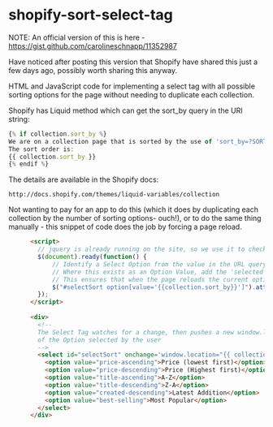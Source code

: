 shopify-sort-select-tag
=======================

NOTE: An official version of this is here - https://gist.github.com/carolineschnapp/11352987

Have noticed after posting this version that Shopify have shared this just a few days ago, possibly worth sharing this anyway.

HTML and JavaScript code for implementing a select tag with all possible sorting options for the page without needing to duplicate each collection.

Shopify has Liquid method which can get the sort_by query in the URI string:

``` javascript
{% if collection.sort_by %}
We are on a collection page that is sorted by the use of 'sort_by=?SORT-ORDER' in the URL.
The sort order is:
{{ collection.sort_by }}
{% endif %}
```
The details are available in the Shopify docs:
```
http://docs.shopify.com/themes/liquid-variables/collection
```

Not wanting to pay for an app to do this (which it does by duplicating each collection by the number of sorting options- ouch!), or to do the same thing manually - this snippet of code does the job by forcing a page reload.

```html
      <script>
        // jquery is already running on the site, so we use it to check the document is ready
        $(document).ready(function() {
            // Identify a Select Option from the value in the URL query text
            // Where this exists as an Option Value, add the 'selected' attribute to the Option
            // This ensures that when the page reloads the current option will be showing
            $("#selectSort option[value='{{collection.sort_by}}']").attr('selected', true);
        });
      </script>
    
      <div>
        <!-- 
        The Select Tag watches for a change, then pushes a new window.location using the value
        of the Option selected by the user
        -->
        <select id="selectSort" onchange='window.location="{{ collection.url }}?sort_by=" + this.value'>
          <option value="price-ascending">Price (lowest first)</option>
          <option value="price-descending">Price (Highest first)</option>
          <option value="title-ascending">A-Z</option>
          <option value="title-descending">Z-A</option>
          <option value="created-descending">Latest Addition</option>
          <option value="best-selling">Most Popular</option>
        </select>
      </div>
```

